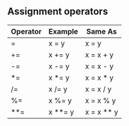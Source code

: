 ## Assignment operators

| **Operator** | **Example** | **Same As**  |
| ------------ | ----------- | ------------ |
| =            | x = y       | x = y        |
| +=           | x += y      | x = x + y    |
| -=           | x -= y      | x = x - y    |
| \*=          | x \*= y     | x = x \* y   |
| /=           | x /= y      | x = x / y    |
| %=           | x %= y      | x = x % y    |
| \*\*=        | x \*\*= y   | x = x \*\* y |
